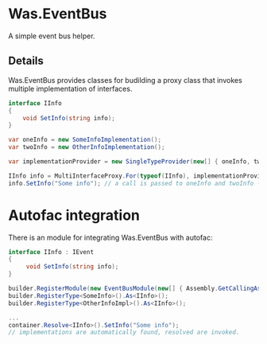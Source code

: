 # Was.EventBus
A simple event bus helper.

## Details
Was.EventBus provides classes for budilding a proxy class that invokes multiple implementation of interfaces.

``` c#
interface IInfo
{
    void SetInfo(string info);
}

var oneInfo = new SomeInfoImplementation();
var twoInfo = new OtherInfoImplementation();

var implementationProvider = new SingleTypeProvider(new[] { oneInfo, twoInfo }, typeof(IInfo));

IInfo info = MultiInterfaceProxy.For(typeof(IInfo), implementationProvider);
info.SetInfo("Some info"); // a call is passed to oneInfo and twoInfo - both are called.

```

# Autofac integration
There is an module for integrating Was.EventBus with autofac:
``` c#
interface IInfo : IEvent
{
     void SetInfo(string info);
}

builder.RegisterModule(new EventBusModule(new[] { Assembly.GetCallingAssembly() })); // assemblies to search types for
builder.RegisterType<SomeInfo>().As<IInfo>();
builder.RegisterType<OtherInfoImpl>().As<IInfo>();

...
container.Resolve<IInfo>().SetInfo("Some info"); 
// implementations are automatically found, resolved are invoked.
```
